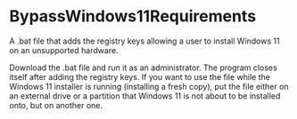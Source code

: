 # BypassWindows11Requirements
A .bat file that adds the registry keys allowing a user to install Windows 11 on an unsupported hardware.

Download the .bat file and run it as an administrator. The program closes itself after adding the registry keys.
If you want to use the file while the Windows 11 installer is running (installing a fresh copy), put the file either on an external drive or a partition that Windows 11 is not about to be installed onto, but on another one.
